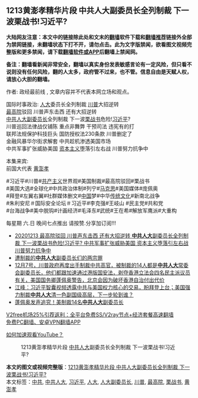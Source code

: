  <h2>1213黄澎孝精华片段  中共人大副委员长全列制裁  下一波栗战书!习近平?</h2> <p class="notice"><b>大陆网友注意：本文中的链接除此处和文末的<a href="https://github.com/bannedbook/fanqiang" >翻墙</a>软件下载和<a href="https://github.com/killgcd/justmysocks/blob/master/README.md">翻墙推荐</a>链接外全部为禁网链接，未翻墙状态下打不开，请勿点击。此为文字版禁闻，欲看图文视频完整版和更多禁闻，请下载<a href="https://github.com/bannedbook/fanqiang">翻墙软件或APP</a>后翻墙上禁闻网。</p><p>备注：翻墙看新闻非常安全，翻墙以真实身份发表敏感言论有一定风险，但只看不说则没有任何风险，翻的人太多，政府管不过来，也不管。信息自由是天赋人权，请放心大胆的翻墙。</b></p>  <div class="entry"> <p>作者: 政经最前线 , 文章内容并不代表本网立场和观点。</p> <figure></figure> <p>国际时事政治: <a href="https://www.bannedbook.org/bnews/tag/%E4%BA%BA%E5%A4%A7/" class="st_tag internal_tag" rel="tag" title="标签 人大 下的日志">人大</a>委员长全列制裁 <a href="https://www.bannedbook.org/bnews/tag/%e5%b7%9d%e6%99%ae/" class="st_tag internal_tag" rel="tag" title="标签 川普 下的日志">川普</a>大招逆转<br /> <a href="https://www.bannedbook.org/bnews/tag/%E6%9C%80%E9%AB%98%E9%99%A2/" class="st_tag internal_tag" rel="tag" title="标签 最高院 下的日志">最高院</a>驳回 川普声东击西 还有大招逆转<br /> <a href="https://www.bannedbook.org/bnews/tag/%e4%b8%ad%e5%85%b1/" class="st_tag internal_tag" rel="tag" title="标签 中共 下的日志">中共</a><a href="https://www.bannedbook.org/bnews/tag/%E4%BA%BA%E5%A4%A7%E5%89%AF%E5%A7%94%E5%91%98%E9%95%BF/" class="st_tag internal_tag" rel="tag" title="标签 人大副委员长 下的日志">人大副委员长</a>全列制裁 下一波<a href="https://www.bannedbook.org/bnews/tag/%e6%a0%97%e6%88%98%e4%b9%a6/" class="st_tag internal_tag" rel="tag" title="标签 栗战书 下的日志">栗战书</a>危险!<a href="https://www.bannedbook.org/bnews/tag/%e4%b9%a0%e8%bf%91%e5%b9%b3/" class="st_tag internal_tag" rel="tag" title="标签 习近平 下的日志">习近平</a>?<br /> 川普巡回法律战仅铺陈 重点非舞弊 干预司法 违宪有的打<br /> 联邦法规保护科技巨头 国防授权法230条款 川普删定了<br /> 金融风暴华尔街求解套 中共趁机渗透美国市场<br /> 中共军事扩张威胁美国 <span class='wp_keywordlink'><a href="https://www.bannedbook.org/forum2/topic920.html" title="资本主义与自由" target="_blank">资本主义</a></span>堕落引左右战 川普努力抗争中 </p>  <p>本集来宾:<br /> 前国大代表      <a href="https://www.bannedbook.org/bnews/tag/%e9%bb%84%e6%be%8e%e5%ad%9d/" class="st_tag internal_tag" rel="tag" title="标签 黄澎孝 下的日志">黄澎孝</a></p> <p>#习近平#川普#<span class='wp_keywordlink'><a href="https://www.bannedbook.org/forum2/topic6177.html" title="《共产主义的终极目的》" target="_blank">共产主义</a></span>世界观#美国制裁#最高院驳回#栗战书<br /> #美国大选#全球化#中共政治体制#列宁#<span class='wp_keywordlink'><a href="https://www.bannedbook.org/forum2/topic105.html" title="《马克思的成魔之路》" target="_blank">马克思</a></span>#美国媒体#庞佩奥<br /> #拜登#左翼右翼#社群媒体删文#<span class='wp_keywordlink_affiliate'><a href="https://www.bannedbook.org/" title="中国" target="_blank">中国</a></span>梦#中华<span class='wp_keywordlink_affiliate'><a href="https://www.bannedbook.org/bnews/tculture/" title="传统文化" target="_blank">传统文化</a></span>#新南北战争<br /> #朱利安尼＃国际安全论坛＃习近平#李克强#王岐山 #民主党#共和党<br /> #台海战争#美中脱钩#计画经济#毛泽东#武统#王在希#解放军鹰派#大重构</p>  <p>每星期 六.日 晚间七点推出 请按赞.分享加订阅!!!</p> <ul class='op-related-articles' title='相关阅读'> <li><a href='https://www.bannedbook.org/bnews/cbnews/20201213/1447097.html' target='_blank'>20201213 最高院驳回 川普声东击西 还有大招逆转  <b>中共人大</b>副委员长全列制裁 下一波栗战书危险!习近平? 中共军事扩张威胁美国 资本主义堕落引左右战 川普努力抗争中</a></li> <li><a href='https://www.bannedbook.org/bnews/cbnews/20201212/1446375.html' target='_blank'>遭制裁的<b>中共人大</b>副委员长们的两宗罪</a></li> <li><a href='https://www.bannedbook.org/bnews/bannedvideo/20201209/1444817.html' target='_blank'>12月7号，川普政府再度出手制裁中共高官，被制裁的14人都是<b>中共人大</b>常委会副委员长，他们都跟加速通过港版国安法，剥夺香港立法会四名民主派议员有关，美国国务卿蓬佩奥警告，北京会因为破坏香港自治付出代价</a></li> <li><a href='https://www.bannedbook.org/bnews/cbnews/20201209/1444620.html' target='_blank'>江峰：习近平智囊视频透露中共与美国权力核心的交易，盼拜登上台；美国强力制裁<b>中共人大</b>清一色副国级高层，下一步轮到谁？</a></li> <li><a href='https://www.bannedbook.org/bnews/taiwannews/20201208/1444160.html' target='_blank'>蓬佩奥发声追究！美制裁14名<b>中共人大</b>副委员长</a></li> </ul> <p class="texttj"> <a href="https://github.com/bannedbook/fanqiang/wiki/V2ray%E6%9C%BA%E5%9C%BA" target="_blank">V2free机场25%引荐返利：全平台免费SS/V2ray节点+经济套餐高速翻墙</a><br/> <a href="https://github.com/bannedbook/fanqiang/wiki/%E7%A6%81%E9%97%BB%E7%BD%91%E5%AE%89%E5%8D%93%E7%BF%BB%E5%A2%99%E6%96%B0%E9%97%BBAPP" target="_blank">免费PC翻墙、安卓VPN翻墙APP</a></p><p><a href='https://www.bannedbook.org/bnews/topimagenews/20180409/925596.html' target='_blank'>如何加速观看YouTube？ </a></p>  <figure class='op-interactive'><figcaption>1213黄澎孝精华片段  <a href="https://www.bannedbook.org/bnews/tag/%E4%B8%AD%E5%85%B1%E4%BA%BA%E5%A4%A7/" class="st_tag internal_tag" rel="tag" title="标签 中共人大 下的日志">中共人大</a>副委员长全列制裁  下一波栗战书!习近平?</figcaption></figure> </p><a name='sharetosocial'></a>       <div><b>本文的图文或视频完整版</b>：<a href='https://www.bannedbook.org/bnews/cbnews/20201218/1450188.html'>1213黄澎孝精华片段  中共人大副委员长全列制裁  下一波栗战书!习近平?</a></div>  </div><!--END ENTRY--> <div class="postfooter"> <div>本文标签：<a href="https://www.bannedbook.org/bnews/tag/%e4%b8%ad%e5%85%b1/" rel="tag">中共</a>, <a href="https://www.bannedbook.org/bnews/tag/%E4%B8%AD%E5%85%B1%E4%BA%BA%E5%A4%A7/" rel="tag">中共人大</a>, <a href="https://www.bannedbook.org/bnews/tag/%e4%b9%a0%e8%bf%91%e5%b9%b3/" rel="tag">习近平</a>, <a href="https://www.bannedbook.org/bnews/tag/%E4%BA%BA%E5%A4%A7/" rel="tag">人大</a>, <a href="https://www.bannedbook.org/bnews/tag/%E4%BA%BA%E5%A4%A7%E5%89%AF%E5%A7%94%E5%91%98%E9%95%BF/" rel="tag">人大副委员长</a>, <a href="https://www.bannedbook.org/bnews/tag/%e5%b7%9d%e6%99%ae/" rel="tag">川普</a>, <a href="https://www.bannedbook.org/bnews/tag/%E6%9C%80%E9%AB%98%E9%99%A2/" rel="tag">最高院</a>, <a href="https://www.bannedbook.org/bnews/tag/%e6%a0%97%e6%88%98%e4%b9%a6/" rel="tag">栗战书</a>, <a href="https://www.bannedbook.org/bnews/tag/%e9%bb%84%e6%be%8e%e5%ad%9d/" rel="tag">黄澎孝</a></div>  </div><!--END POSTFOOTER--> 